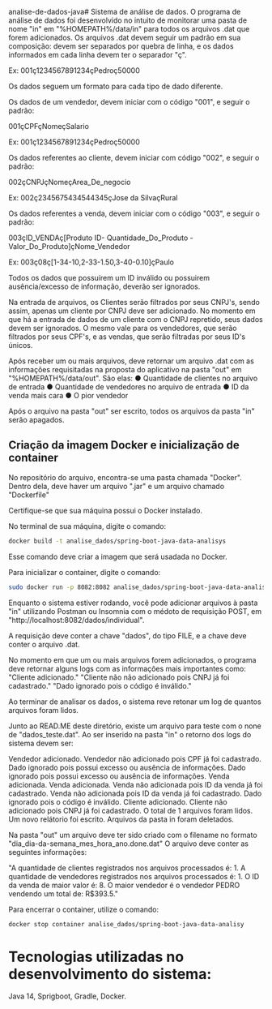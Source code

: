analise-de-dados-java# Sistema de análise de dados.
O programa de análise de dados foi desenvolvido no intuito de monitorar uma pasta de nome "in" em "%HOMEPATH%/data/in"
para todos os arquivos .dat que forem adicionados.
Os arquivos .dat devem seguir um padrão em sua composição: devem ser separados por quebra de linha, e os dados informados em cada linha devem ter o separador "ç".

Ex: 
001ç1234567891234çPedroç50000

Os dados seguem um formato para cada tipo de dado diferente.

Os dados de um vendedor, devem iniciar com o código "001", e seguir o padrão:

001çCPFçNomeçSalario

Ex: 001ç1234567891234çPedroç50000

Os dados referentes ao cliente, devem iniciar com  código "002", e seguir o padrão:

002çCNPJçNomeçArea_De_negocio

Ex: 002ç2345675434544345çJose da SilvaçRural

Os dados referentes a venda, devem iniciar com o código "003", e seguir o padrão:

003çID_VENDAç[Produto ID- Quantidade_Do_Produto -Valor_Do_Produto]çNome_Vendedor

Ex: 003ç08ç[1-34-10,2-33-1.50,3-40-0.10]çPaulo

Todos os dados que possuírem um ID inválido ou possuirem ausência/excesso de informação, deverão ser ignorados.

Na entrada de arquivos, os Clientes serão filtrados por seus CNPJ's, sendo assim, apenas um cliente por CNPJ deve ser adicionado. No momento em que há a entrada de dados de um cliente com o CNPJ repretido, seus dados devem ser ignorados.
O mesmo vale para os vendedores, que serão filtrados por seus CPF's, e as vendas, que serão filtradas por seus ID's únicos.


Após receber um ou mais arquivos, deve retornar um arquivo .dat com as informações requisitadas na proposta do aplicativo na pasta "out" em "%HOMEPATH%/data/out".
São elas:
● Quantidade de clientes no arquivo de entrada
● Quantidade de vendedores no arquivo de entrada
● ID da venda mais cara
● O pior vendedor

Após o arquivo na pasta "out" ser escrito, todos os arquivos da pasta "in" serão apagados.

## Criação da imagem Docker e inicialização de container

No repositório do arquivo, encontra-se uma pasta chamada "Docker". Dentro dela, deve haver um arquivo ".jar" e um arquivo chamado "Dockerfile"

Certifique-se que sua máquina possui o Docker instalado. 

No terminal de sua máquina, digite o comando:

```bash
docker build -t analise_dados/spring-boot-java-data-analisys
```

Esse comando deve criar a imagem que será usadada no Docker.

Para inicializar o container, digite o comando:

```bash
sudo docker run -p 8082:8082 analise_dados/spring-boot-java-data-analisys
```
Enquanto o sistema estiver rodando, você pode adicionar arquivos à pasta "in" utilizando Postman ou Insomnia com o médoto de requisição POST,
em "http://localhost:8082/dados/individual".

A requisição deve conter a chave "dados", do tipo FILE, e a chave deve conter o arquivo .dat.

No momento em que um ou mais arquivos forem adicionados, o programa deve retornar alguns logs com as informações mais importantes como:
"Cliente adicionado."
"Cliente não  não adicionado pois CNPJ já foi cadastrado."
"Dado ignorado pois o código é inválido."

Ao terminar de analisar os dados, o sistema reve retonar um log de quantos arquivos foram lidos.

Junto ao READ.ME deste diretório, existe um arquivo para teste com o none de "dados_teste.dat". 
Ao ser inserido na pasta "in" o retorno dos logs do sistema devem ser: 

Vendedor adicionado.
Vendedor não adicionado pois CPF já foi cadastrado.
Dado ignorado pois possui excesso ou ausência de informações.
Dado ignorado pois possui excesso ou ausência de informações.
Venda adicionada.
Venda adicionada.
Venda não adicionada pois ID da venda já foi cadastrado.
Venda não adicionada pois ID da venda já foi cadastrado.
Dado ignorado pois o código é inválido.
Cliente adicionado.
Cliente não adicionado pois CNPJ já foi cadastrado.
O total de 1 arquivos foram lidos.
Um novo relátorio foi escrito.
Arquivos da pasta in foram deletados.

Na pasta "out" um arquivo deve ter sido criado com o filename no formato "dia_dia-da-semana_mes_hora_ano.done.dat"
O arquivo deve conter as seguintes informações:

"A quantidade de clientes registrados nos arquivos processados é: 1.
A quantidade de vendedores registrados nos arquivos processados é: 1.
O ID da venda de maior valor é: 8.
O maior vendedor é o vendedor PEDRO vendendo um total de: R$393.5."

Para encerrar o container, utilize o comando: 

```bash
docker stop container analise_dados/spring-boot-java-data-analisy
```

# Tecnologias utilizadas no desenvolvimento do sistema:
Java 14, Sprigboot, Gradle, Docker.
